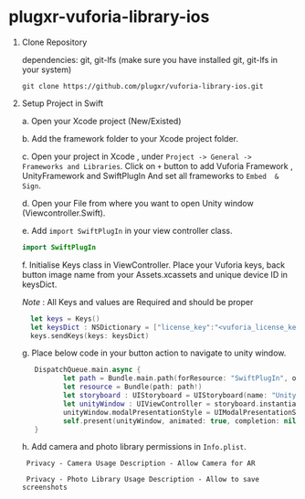 # plugxr-vuforia-library-ios

1. Clone Repository

    dependencies: git, git-lfs (make sure you have installed git, git-lfs in your system)

    `git clone https://github.com/plugxr/vuforia-library-ios.git`



2. Setup Project in Swift
    
    a. Open your Xcode project (New/Existed)
  
    b. Add the framework folder to your Xcode project folder.

    c. Open your project in Xcode , under `Project -> General -> Frameworks and Libraries`.
    Click on `+` button to add Vuforia Framework , UnityFramework and SwiftPlugIn And set all frameworks to `Embed  & Sign`.

    d. Open your File from where you want to open Unity window (Viewcontroller.Swift).

    e. Add `import SwiftPlugIn`  in your view controller class.

      ```swift
      import SwiftPlugIn
      ```

    f. Initialise  Keys class in ViewController.
    Place your Vuforia keys, back button image name from your Assets.xcassets and unique device ID in keysDict.
    
    *Note* :  All Keys and values are Required and should be proper
    
    ```swift
      let keys = Keys()
      let keysDict : NSDictionary = ["license_key":"<vuforia_license_key>","client_access":"<vuforia_client_access>", "client_secret":"<vuforia_ client_secret>"];
      keys.sendKeys(keys: keysDict)
    ```

    g. Place below code in your button action to navigate to unity window.
    
    ```swift
       DispatchQueue.main.async {
              let path = Bundle.main.path(forResource: "SwiftPlugIn", ofType: "framework", inDirectory: "Frameworks")
              let resource = Bundle(path: path!)
              let storyboard : UIStoryboard = UIStoryboard(name: "Unity", bundle: resource)
              let unityWindow : UIViewController = storyboard.instantiateViewController(withIdentifier: "IntialViewController") as UIViewController
              unityWindow.modalPresentationStyle = UIModalPresentationStyle.fullScreen
              self.present(unityWindow, animated: true, completion: nil)
       }
    ```
    
    h. Add camera and photo library permissions in `Info.plist`.
    
        Privacy - Camera Usage Description - Allow Camera for AR
        
        Privacy - Photo Library Usage Description - Allow to save screenshots
